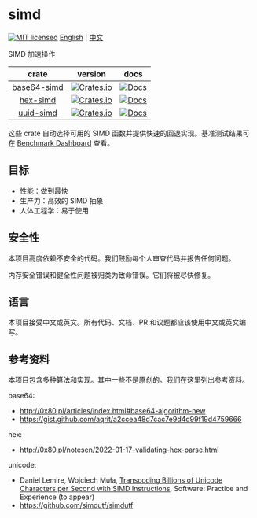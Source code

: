 # simd

[![MIT licensed][mit-badge]][mit-url] [English](./README.md) | [中文](./README.zh-CN.md)

[mit-badge]: https://img.shields.io/badge/license-MIT-blue.svg
[mit-url]: ./LICENSE

SIMD 加速操作

|                crate                 |                                                version                                                |                                      docs                                      |
| :----------------------------------: | :---------------------------------------------------------------------------------------------------: | :----------------------------------------------------------------------------: |
| [base64-simd](./crates/base64-simd/) | [![Crates.io](https://img.shields.io/crates/v/base64-simd.svg)](https://crates.io/crates/base64-simd) | [![Docs](https://docs.rs/base64-simd/badge.svg)](https://docs.rs/base64-simd/) |
|    [hex-simd](./crates/hex-simd/)    |    [![Crates.io](https://img.shields.io/crates/v/hex-simd.svg)](https://crates.io/crates/hex-simd)    |    [![Docs](https://docs.rs/hex-simd/badge.svg)](https://docs.rs/hex-simd/)    |
|   [uuid-simd](./crates/uuid-simd/)   |   [![Crates.io](https://img.shields.io/crates/v/uuid-simd.svg)](https://crates.io/crates/uuid-simd)   |   [![Docs](https://docs.rs/uuid-simd/badge.svg)](https://docs.rs/uuid-simd/)   |

这些 crate 自动选择可用的 SIMD 函数并提供快速的回退实现。基准测试结果可在 [Benchmark Dashboard](https://github.com/Nugine/simd/issues/25) 查看。

## 目标

+ 性能：做到最快
+ 生产力：高效的 SIMD 抽象
+ 人体工程学：易于使用

## 安全性

本项目高度依赖不安全的代码。我们鼓励每个人审查代码并报告任何问题。

内存安全错误和健全性问题被归类为致命错误。它们将被尽快修复。

## 语言

本项目接受中文或英文。所有代码、文档、PR 和议题都应该使用中文或英文编写。

## 参考资料

本项目包含多种算法和实现。其中一些不是原创的。我们在这里列出参考资料。

base64:

+ <http://0x80.pl/articles/index.html#base64-algorithm-new>
+ <https://gist.github.com/aqrit/a2ccea48d7cac7e9d4d99f19d4759666>

hex:

+ <http://0x80.pl/notesen/2022-01-17-validating-hex-parse.html>

unicode:

+ Daniel Lemire, Wojciech Muła,  [Transcoding Billions of Unicode Characters per Second with SIMD Instructions](https://arxiv.org/abs/2109.10433), Software: Practice and Experience (to appear)
+ <https://github.com/simdutf/simdutf>
